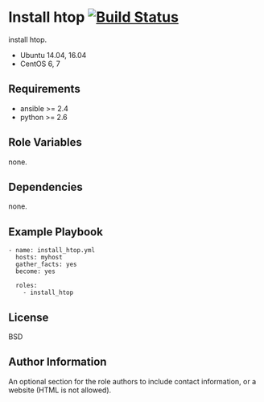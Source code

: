 
Install htop [![Build Status](https://travis-ci.org/shengyou/ansible-role-htop.svg?branch=master)](https://travis-ci.org/shengyou/ansible-role-htop)
=========

install htop.

* Ubuntu 14.04, 16.04
* CentOS 6, 7

Requirements
------------

* ansible >= 2.4
* python >= 2.6

Role Variables
--------------

none.


Dependencies
------------

none.

Example Playbook
----------------

```
- name: install_htop.yml
  hosts: myhost
  gather_facts: yes
  become: yes

  roles:
    - install_htop
```

License
-------

BSD

Author Information
------------------

An optional section for the role authors to include contact information, or a website (HTML is not allowed).
